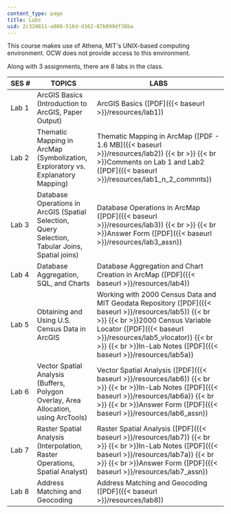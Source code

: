 ```yaml
---
content_type: page
title: Labs
uid: 2c320811-a808-516d-d362-87b899df38ba
---
```


This course makes use of Athena, MIT's UNIX-based computing environment. OCW does not provide access to this environment.

Along with 3 assignments, there are 8 labs in the class.

| SES # | TOPICS | LABS |
| --- | --- | --- |
| Lab 1 | ArcGIS Basics (Introduction to ArcGIS, Paper Output) | ArcGIS Basics ([PDF]({{< baseurl >}}/resources/lab1)) |
| Lab 2 | Thematic Mapping in ArcMap (Symbolization, Exploratory vs. Explanatory Mapping) | Thematic Mapping in ArcMap ([PDF - 1.6 MB]({{< baseurl >}}/resources/lab2))  {{< br >}}  {{< br >}}Comments on Lab 1 and Lab2 ([PDF]({{< baseurl >}}/resources/lab1_n_2_commnts)) |
| Lab 3 | Database Operations in ArcGIS (Spatial Selection, Query Selection, Tabular Joins, Spatial joins) | Database Operations in ArcMap ([PDF]({{< baseurl >}}/resources/lab3))  {{< br >}}  {{< br >}}Answer Form ([PDF]({{< baseurl >}}/resources/lab3_assn)) |
| Lab 4 | Database Aggregation, SQL, and Charts | Database Aggregation and Chart Creation in ArcMap ([PDF]({{< baseurl >}}/resources/lab4)) |
| Lab 5 | Obtaining and Using U.S. Census Data in ArcGIS | Working with 2000 Census Data and MIT Geodata Repository ([PDF]({{< baseurl >}}/resources/lab5))  {{< br >}}  {{< br >}}2000 Census Variable Locator ([PDF]({{< baseurl >}}/resources/lab5_vlocator))  {{< br >}}  {{< br >}}In-Lab Notes ([PDF]({{< baseurl >}}/resources/lab5a)) |
| Lab 6 | Vector Spatial Analysis (Buffers, Polygon Overlay, Area Allocation, using ArcTools) | Vector Spatial Analysis ([PDF]({{< baseurl >}}/resources/lab6))  {{< br >}}  {{< br >}}In-Lab Notes ([PDF]({{< baseurl >}}/resources/lab6a))  {{< br >}}  {{< br >}}Answer Form ([PDF]({{< baseurl >}}/resources/lab6_assn)) |
| Lab 7 | Raster Spatial Analysis (Interpolation, Raster Operations, Spatial Analyst) | Raster Spatial Analysis ([PDF]({{< baseurl >}}/resources/lab7))  {{< br >}}  {{< br >}}In-Lab Notes ([PDF]({{< baseurl >}}/resources/lab7a))  {{< br >}}  {{< br >}}Answer Form ([PDF]({{< baseurl >}}/resources/lab7_assn)) |
| Lab 8 | Address Matching and Geocoding | Address Matching and Geocoding ([PDF]({{< baseurl >}}/resources/lab8))